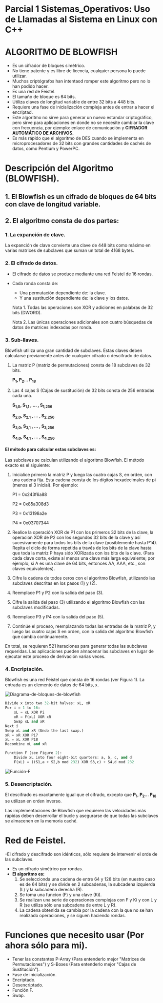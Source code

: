 # Parcial 1 Sistemas_Operativos: Uso de Llamadas al Sistema en Linux con C++

# **ALGORITMO DE BLOWFISH**

- Es un cifrador de bloques simétrico.
- No tiene patente y es libre de licencia, cualquier persona lo puede utilizar.
- Muchos criptógrafos han intentaod romper este algoritmo pero no lo han podido hacer.
- Es una red de Feistel.
- El tamaño de bloque es 64 bits.
- Utiliza claves de longitud variable de entre 32 bits a 448 bits.
- Requiere una fase de inicialización compleja antes de entrar a hacer el encriptad.
- Este algoritmo no sirve para generar un nuevo estandar criptográfico, pero sirve para aplicaciones en donde no se necesite cambiar la clave con frecuencia, por ejemplo: enlace de comunicación y **CIFRADOR AUTOMÁTICO DE ARCHIVOS.**
- Es más rápido que el algoritmo de DES cuando se implementa en microprocesadores de 32 bits con grandes cantidades de cachés de datos, como Pentium y PowerPC.

# Descripción del Algoritmo (BLOWFISH).

## 1. El Blowfish es un cifrado de bloques de 64 bits con clave de longitud variable.
## 2. El algoritmo consta de dos partes:
### 1. La expanción de clave.
La expanción de clave convierte una clave de 448 bits como máximo en varias matrices de subclaves que suman un total de 4168 bytes.

### 2. El cifrado de datos.
- El cifrado de datos se produce mediante una red Feistel de 16 rondas.
- Cada ronda consta de:
    - Una permutación dependiente de: la clave.
    - Y una sustitución dependiente de: la clave y los datos.

    Nota 1. Todas las operaciones son XOR y adiciones en palabras de 32 bits (DWORD).

    Nota 2. Las únicas operaciones adicionales son cuatro búsquedas de datos de matrices indexadas por ronda.

### 3. Sub-llaves.
Blowfish utiliza una gran cantidad de subclaves. Estas claves deben calcularse previamente antes de cualquier cifrado o descifrado de datos.

1. La matriz P (matriz de permutaciones) consta de 18 subclaves de 32 bits.

    **P<sub>1</sub>, P<sub>2</sub>... P<sub>18</sub>**

2. Las 4 cajas S (Cajas de sustitución) de 32 bits consta de 256 entradas cada una.

    **S<sub>1,0</sub>, S<sub>1,1</sub> , ... , S<sub>1,256</sub>**

    **S<sub>2,0</sub>, S<sub>2,1</sub> , ... , S<sub>2,256</sub>**
    
    **S<sub>3,0</sub>, S<sub>3,1</sub> , ... , S<sub>3,256</sub>**
    
    **S<sub>4,0</sub>, S<sub>4,1</sub> , ... , S<sub>4,256</sub>**

#### El método para calcular estas subclaves es:

Las subclaves se calculan utilizando el algoritmo Blowfish. El método exacto es el siguiente:

1. Inicialice primero la matriz P y luego las cuatro cajas S, en orden, con una cadena fija. Esta cadena consta de los dígitos hexadecimales de pi (menos el 3 inicial). Por ejemplo:

    P1 = 0x243f6a88

    P2 = 0x85a308d3

    P3 = 0x13198a2e

    P4 = 0x03707344

2. Realice la operación XOR de P1 con los primeros 32 bits de la clave, la operación XOR de P2 con los segundos 32 bits de la clave y así sucesivamente para todos los bits de la clave (posiblemente hasta P14). Repita el ciclo de forma repetida a través de los bits de la clave hasta que toda la matriz P haya sido XORizada con los bits de la clave. (Para cada clave corta, existe al menos una clave más larga equivalente; por ejemplo, si A es una clave de 64 bits, entonces AA, AAA, etc., son claves equivalentes).

3. Cifre la cadena de todos ceros con el algoritmo Blowfish, utilizando las subclaves descritas en los pasos (1) y (2).

4. Reemplace P1 y P2 con la salida del paso (3).

5. Cifre la salida del paso (3) utilizando el algoritmo Blowfish con las subclaves modificadas.

6. Reemplace P3 y P4 con la salida del paso (5).

7. Continúe el proceso, reemplazando todas las entradas de la matriz P, y luego las cuatro cajas S en orden, con la salida del algoritmo Blowfish que cambia continuamente.

En total, se requieren 521 iteraciones para generar todas las subclaves requeridas. Las aplicaciones pueden almacenar las subclaves en lugar de ejecutar este proceso de derivación varias veces.

### 4. Encriptación.
Blowfish es una red Feistel que consta de 16 rondas (ver Figura 1). La entrada es un elemento de datos de 64 bits, x.

![Diagrama-de-bloques-de-blowfish](Image/Blowfish-Algorithm.png)

```python
Divide x into two 32-bit halves: xL, xR
For i = 1 to 16:
    xL = xL XOR Pi
    xR = F(xL) XOR xR
    Swap xL and xR
Next i
Swap xL and xR (Undo the last swap.)
xR = xR XOR P17
xL = xL XOR P18
Recombine xL and xR

Function F (see Figure 2):
    Divide xL into four eight-bit quarters: a, b, c, and d
    F(xL) = ((S1,a + S2,b mod 232) XOR S3,c) + S4,d mod 232
```

![Función-F](Image/Funcion-F.png)

### 5. Desencriptación.
El descifrado es exactamente igual que el cifrado, excepto que **P<sub>1</sub>, P<sub>2</sub>... P<sub>18</sub>** se utilizan en orden inverso.

Las implementaciones de Blowfish que requieren las velocidades más rápidas deben desenrollar el bucle y asegurarse de que todas las subclaves se almacenen en la memoria caché.



# Red de Feistel.
-El cifrado y descifrado son idénticos, sólo requiere de intervenir el orde de las subclaves.
- Es un cifrado simétrico por rondas.
- **El algoritmo es:**
    1.   Se seleccionda una cadena de entre 64 y 128 bits (en nuestro caso es de 64 bits) y se divide en 2 subcadenas, la subcadena izquierda (L) y la subcadena derecha (R).
    2. Se toma una funcion (F) y una clave (Ki).
    3. Se realizan una serie de operaciones complejas con F y Ki y con L y R (se utiliza sólo una subcadena de entre L y R).
    4. La cadena obtenida se cambia por la cadena con la que no se han realizado operaciones, y se siguen haciendo rondas.

# Funciones que necesito usar (Por ahora sólo para mi).
- Tener las constantes P-Array (Para entenderlo mejor "Matrices de Permutaciones") y S-Boxes (Para entenderlo mejor "Cajas de Sustitución").
- Fase de inicialización.
- Encriptado.
- Desencriptado.
- Función F.
- Swap.
